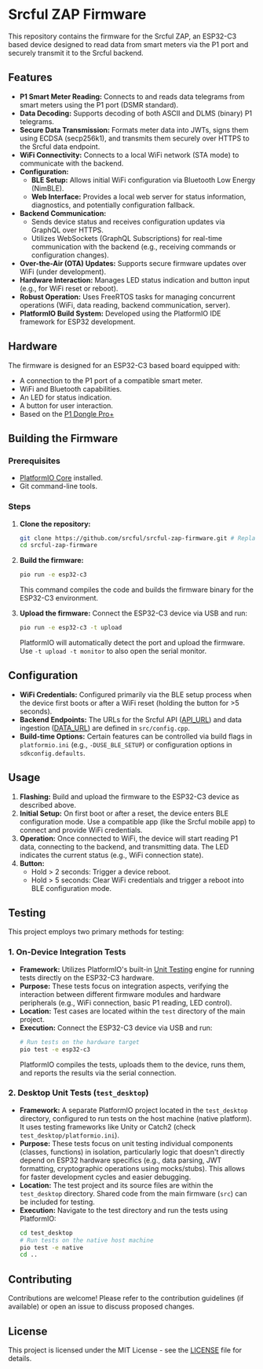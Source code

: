 # Srcful ZAP Firmware

This repository contains the firmware for the Srcful ZAP, an ESP32-C3 based device designed to read data from smart meters via the P1 port and securely transmit it to the Srcful backend.

## Features

*   **P1 Smart Meter Reading:** Connects to and reads data telegrams from smart meters using the P1 port (DSMR standard).
*   **Data Decoding:** Supports decoding of both ASCII and DLMS (binary) P1 telegrams.
*   **Secure Data Transmission:** Formats meter data into JWTs, signs them using ECDSA (secp256k1), and transmits them securely over HTTPS to the Srcful data endpoint.
*   **WiFi Connectivity:** Connects to a local WiFi network (STA mode) to communicate with the backend.
*   **Configuration:**
    *   **BLE Setup:** Allows initial WiFi configuration via Bluetooth Low Energy (NimBLE).
    *   **Web Interface:** Provides a local web server for status information, diagnostics, and potentially configuration fallback.
*   **Backend Communication:**
    *   Sends device status and receives configuration updates via GraphQL over HTTPS.
    *   Utilizes WebSockets (GraphQL Subscriptions) for real-time communication with the backend (e.g., receiving commands or configuration changes).
*   **Over-the-Air (OTA) Updates:** Supports secure firmware updates over WiFi (under development).
*   **Hardware Interaction:** Manages LED status indication and button input (e.g., for WiFi reset or reboot).
*   **Robust Operation:** Uses FreeRTOS tasks for managing concurrent operations (WiFi, data reading, backend communication, server).
*   **PlatformIO Build System:** Developed using the PlatformIO IDE framework for ESP32 development.

## Hardware

The firmware is designed for an ESP32-C3 based board equipped with:

*   A connection to the P1 port of a compatible smart meter.
*   WiFi and Bluetooth capabilities.
*   An LED for status indication.
*   A button for user interaction.
*   Based on the [P1 Dongle Pro+](https://smart-stuff.nl/product/p1-dongle-watermeter/)

## Building the Firmware

### Prerequisites

*   [PlatformIO Core](https://platformio.org/install/cli) installed.
*   Git command-line tools.

### Steps

1.  **Clone the repository:**
    ```bash
    git clone https://github.com/srcful/srcful-zap-firmware.git # Replace if necessary
    cd srcful-zap-firmware
    ```

2.  **Build the firmware:**
    ```bash
    pio run -e esp32-c3
    ```
    This command compiles the code and builds the firmware binary for the ESP32-C3 environment.

3.  **Upload the firmware:**
    Connect the ESP32-C3 device via USB and run:
    ```bash
    pio run -e esp32-c3 -t upload
    ```
    PlatformIO will automatically detect the port and upload the firmware. Use `-t upload -t monitor` to also open the serial monitor.

## Configuration

*   **WiFi Credentials:** Configured primarily via the BLE setup process when the device first boots or after a WiFi reset (holding the button for >5 seconds).
*   **Backend Endpoints:** The URLs for the Srcful API ([API_URL](src/config.cpp)) and data ingestion ([DATA_URL](src/config.cpp)) are defined in `src/config.cpp`.
*   **Build-time Options:** Certain features can be controlled via build flags in `platformio.ini` (e.g., `-DUSE_BLE_SETUP`) or configuration options in `sdkconfig.defaults`.

## Usage

1.  **Flashing:** Build and upload the firmware to the ESP32-C3 device as described above.
2.  **Initial Setup:** On first boot or after a reset, the device enters BLE configuration mode. Use a compatible app (like the Srcful mobile app) to connect and provide WiFi credentials.
3.  **Operation:** Once connected to WiFi, the device will start reading P1 data, connecting to the backend, and transmitting data. The LED indicates the current status (e.g., WiFi connection state).
4.  **Button:**
    *   Hold > 2 seconds: Trigger a device reboot.
    *   Hold > 5 seconds: Clear WiFi credentials and trigger a reboot into BLE configuration mode.

## Testing

This project employs two primary methods for testing:

### 1. On-Device Integration Tests

*   **Framework:** Utilizes PlatformIO's built-in [Unit Testing](https://docs.platformio.org/en/latest/advanced/unit-testing/index.html) engine for running tests directly on the ESP32-C3 hardware.
*   **Purpose:** These tests focus on integration aspects, verifying the interaction between different firmware modules and hardware peripherals (e.g., WiFi connection, basic P1 reading, LED control).
*   **Location:** Test cases are located within the `test` directory of the main project.
*   **Execution:**
    Connect the ESP32-C3 device via USB and run:
    ```bash
    # Run tests on the hardware target
    pio test -e esp32-c3
    ```
    PlatformIO compiles the tests, uploads them to the device, runs them, and reports the results via the serial connection.

### 2. Desktop Unit Tests (`test_desktop`)

*   **Framework:** A separate PlatformIO project located in the `test_desktop` directory, configured to run tests on the host machine (native platform). It uses testing frameworks like Unity or Catch2 (check `test_desktop/platformio.ini`).
*   **Purpose:** These tests focus on unit testing individual components (classes, functions) in isolation, particularly logic that doesn't directly depend on ESP32 hardware specifics (e.g., data parsing, JWT formatting, cryptographic operations using mocks/stubs). This allows for faster development cycles and easier debugging.
*   **Location:** The test project and its source files are within the `test_desktop` directory. Shared code from the main firmware (`src`) can be included for testing.
*   **Execution:**
    Navigate to the test directory and run the tests using PlatformIO:
    ```bash
    cd test_desktop
    # Run tests on the native host machine
    pio test -e native
    cd ..
    ```

## Contributing

Contributions are welcome! Please refer to the contribution guidelines (if available) or open an issue to discuss proposed changes.

## License

This project is licensed under the MIT License - see the [LICENSE](LICENSE) file for details.
